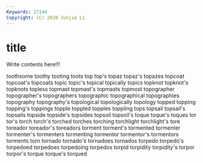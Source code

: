 ```yaml
---
Keywords: 17144
Copyright: (C) 2020 Junjie Li
---
```


# title

Write contents here!!!

toothsome 
toothy 
tooting 
toots 
top 
top's 
topaz 
topaz's
topazes 
topcoat 
topcoat's 
topcoats 
topic 
topic's 
topical 
topically 
topics 
topknot
topknot's 
topknots 
topless 
topmast 
topmast's 
topmasts 
topmost 
topographer 
topographer's 
topographers
topographic 
topographical 
topographies 
topography 
topography's 
topological 
topologically 
topology 
topped 
topping
topping's 
toppings 
topple 
toppled 
topples 
toppling 
tops 
topsail 
topsail's 
topsails
topside 
topside's 
topsides 
topsoil 
topsoil's 
toque 
toque's 
toques 
tor 
tor's
torch 
torch's 
torched 
torches 
torching 
torchlight 
torchlight's 
tore 
toreador 
toreador's
toreadors 
torment 
torment's 
tormented 
tormenter 
tormenter's 
tormenters 
tormenting 
tormentor 
tormentor's
tormentors 
torments 
torn 
tornado 
tornado's 
tornadoes 
tornados 
torpedo 
torpedo's 
torpedoed
torpedoes 
torpedoing 
torpedos 
torpid 
torpidity 
torpidity's 
torpor 
torpor's 
torque 
torque's
torqued 
